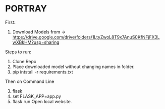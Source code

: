 # PORTRAY

First:

1. Download Models from -> https://drive.google.com/drive/folders/1LtyZwoL8T9x7AnuS0KfNFjFX3LwXBkHM?usp=sharing

Steps to run:

1. Clone Repo
2. Place downloaded model without changing names in folder.
2. pip intstall -r requirements.txt

Then on Command Line

3. flask
4. set FLASK_APP=app.py
5. flask run
Open local website.
